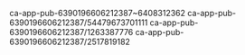 ca-app-pub-6390196606212387~6408312362
ca-app-pub-6390196606212387/54479673701111
ca-app-pub-6390196606212387/1263387776
ca-app-pub-6390196606212387/2517819182
